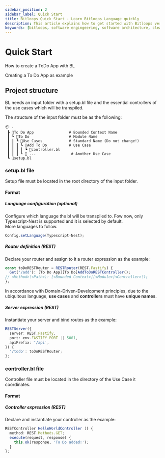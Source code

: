```yaml
---
sidebar_position: 2
sidebar_label: Quick Start
title: Bitloops Quick Start - Learn Bitloops Language quickly
description: This article explains how to get started with Bitloops very quickly. It provides a demonstration of how to get it up and running, how it works and how to begin exploring its features and capabilities.  
keywords: [bitloops, software engingeering, software architecture, clean code, learning programming, learning coding, software development, better programming]
---
```


# Quick Start 

How to create a ToDo App with BL

Creating a To Do App as example

## Project structure

BL needs an input folder with a setup.bl file and the essential controllers of the use cases which will be transpiled.
  
The structure of the input folder must be as the following:
```
📦 .
 ┣ 📂To Do App                # Bounded Context Name
 ┃ ┗ 📂To Do                  # Module Name
 ┃ ┃ ┗ 📂Use Cases            # Standard Name (Do not change!)
 ┃ ┃ ┃ ┗ 📂Add To Do          # Use Case
 ┃ ┃ ┃ ┃ ┗ 📜controller.bl			
 ┃ ┃ ┃ ┗ 📂 ...	              # Another Use Case	
 ┗ 📜setup.bl

```
### setup.bl file
Setup file must be located in the root directory of the input folder.  

#### Format

##### Language configuration (optional)  
Configure which language the bl will be transpiled to.
Fow now, only Typescript-Nest is supported and it is selected by default.  
More languages to follow.

```typescript
Config.setLanguage(Typescript-Nest);
```

##### Router definition (REST)
Declare your router and assign to it a router expression as the example:
```typescript
const toDoRESTRouter = RESTRouter(REST.Fastify) {
  Get('/add'): [To Do App][To Do]AddToDoRESTController();
// <Method>(<Path>): [<Bounded Context>][<Module>]<Controller>();
};
```
In accordance with Domain-Driven-Development principles, due to the ubiquitous language, **use cases** and **controllers** must have **unique names**.

##### Server expression (REST)
Instantiate your server and bind routes as the example:
```typescript
RESTServer({
  server: REST.Fastify,
  port: env.FASTIFY_PORT || 5001,
  apiPrefix: '/api',
}) {
  '/todo': toDoRESTRouter;
};
```

### controller.bl file
Controller file must be located in the directory of the Use Case it coordinates.

#### Format
##### Controller expression (REST)
Declare and instantiate your controller as the example:
```typescript
RESTController HelloWorldController () {
  method: REST.Methods.GET;
  execute(request, response) {
    this.ok(response, 'To Do added!');
  }
};
```  
 